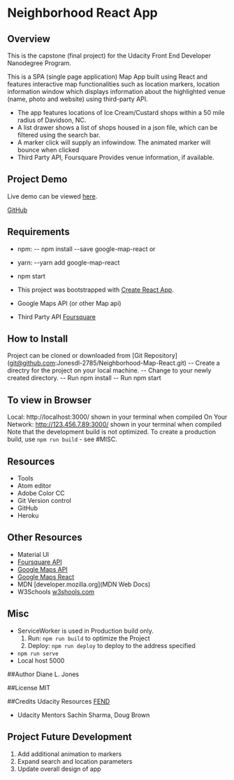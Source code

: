 # Neighborhood React App

## Overview

This is the capstone (final project) for the Udacity Front End Developer Nanodegree Program.

This is a SPA (single page application) Map App built using React and features interactive map functionalities such as location markers, location information window which displays information about the highlighted venue (name, photo and website) using third-party API.

- The app features locations of Ice Cream/Custard shops within a 50 mile radius of Davidson, NC.
- A list drawer shows a list of shops housed in a json file, which can be filtered using the search bar.
- A marker click will supply an infowindow. The animated marker will bounce when clicked
- Third Party API, Foursquare Provides venue information, if available.

## Project Demo
Live demo can be viewed [here](https://cryptic-mesa-49268.herokuapp.com/). <br>

[GitHub](https://jonesdl-2785.github.io/Neighborhood-Map-React/)


## Requirements
- npm:
-- npm install --save google-map-react
 or
- yarn:
--yarn add google-map-react

- npm start
- This project was bootstrapped with [Create React App](https://github.com/facebook/create-react-app).
- Google Maps API (or other Map api)
- Third Party API [Foursquare](https://developer.foursquare.com/)

## How to Install
Project can be cloned or downloaded from [Git Repository] (git@github.com:Jonesdl-2785/Neighborhood-Map-React.git)
-- Create a directry for the project on your local machine.
-- Change to your newly created directory.
-- Run npm install
-- Run npm start

## To view in Browser

Local:            http://localhost:3000/ shown in your terminal when compiled
On Your Network:  http://123.456.7.89:3000/ shown in your terminal when compiled
Note that the development build is not optimized.
To create a production build, use `npm run build` - see #MISC.

## Resources
- Tools <br>
- Atom editor <br>
- Adobe Color CC <br>
- Git Version control <br>
- GitHub <br>
- Heroku

## Other Resources
- Material UI <br>
- [Foursquare API](https://developer.foursquare.com/)<br>
- [Google Maps API](https://developers.google.com/maps/documentation/javascript/tutorial) <br>
- [Google Maps React](https://www.fullstackreact.com/articles/how-to-write-a-google-maps-react-component/)
- MDN
[developer.mozilla.org](MDN Web Docs)
- W3Schools
[w3shools.com](W3Schools)

## Misc
- ServiceWorker is used in Production build only.
  1. Run: `npm run build` to optimize the Project
  2. Deploy: `npm run deploy` to deploy to the address specified  
- `npm run serve`
- Local host 5000

##Author
Diane L. Jones

##License
MIT

##Credits
Udacity Resources
[FEND](https://sites.google.com/udacity.com/gwgdevscholarship/fend/fend-resources) <br>
- Udacity Mentors
  Sachin Sharma, Doug Brown

## Project Future Development
1.  Add additional animation to markers
2.  Expand search and location parameters
3.  Update overall design of app
